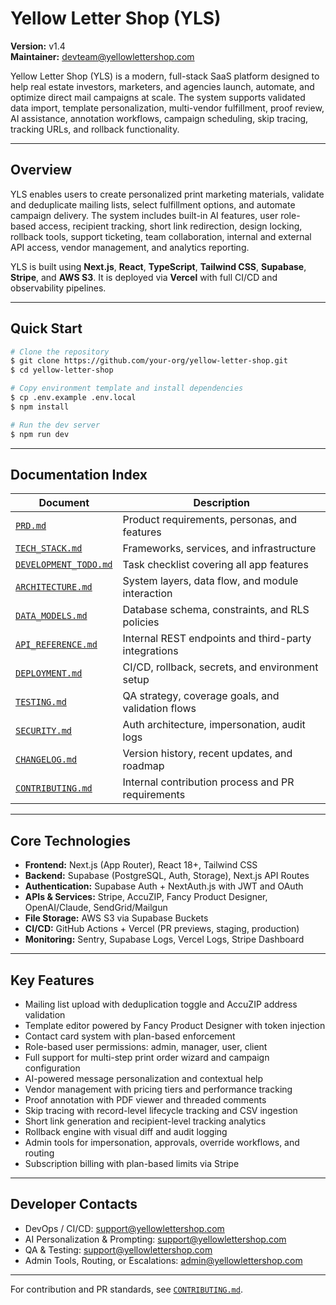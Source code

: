 # Yellow Letter Shop (YLS)

**Version:** v1.4  
**Maintainer:** devteam@yellowlettershop.com

Yellow Letter Shop (YLS) is a modern, full-stack SaaS platform designed to help real estate investors, marketers, and agencies launch, automate, and optimize direct mail campaigns at scale. The system supports validated data import, template personalization, multi-vendor fulfillment, proof review, AI assistance, annotation workflows, campaign scheduling, skip tracing, tracking URLs, and rollback functionality.

---

## Overview

YLS enables users to create personalized print marketing materials, validate and deduplicate mailing lists, select fulfillment options, and automate campaign delivery. The system includes built-in AI features, user role-based access, recipient tracking, short link redirection, design locking, rollback tools, support ticketing, team collaboration, internal and external API access, vendor management, and analytics reporting.

YLS is built using **Next.js**, **React**, **TypeScript**, **Tailwind CSS**, **Supabase**, **Stripe**, and **AWS S3**. It is deployed via **Vercel** with full CI/CD and observability pipelines.

---

## Quick Start

```bash
# Clone the repository
$ git clone https://github.com/your-org/yellow-letter-shop.git
$ cd yellow-letter-shop

# Copy environment template and install dependencies
$ cp .env.example .env.local
$ npm install

# Run the dev server
$ npm run dev
```

---

## Documentation Index

| Document                        | Description                                             |
|--------------------------------|---------------------------------------------------------|
| [`PRD.md`](./PRD.md)                       | Product requirements, personas, and features          |
| [`TECH_STACK.md`](./TECH_STACK.md)         | Frameworks, services, and infrastructure              |
| [`DEVELOPMENT_TODO.md`](./DEVELOPMENT_TODO.md) | Task checklist covering all app features           |
| [`ARCHITECTURE.md`](./ARCHITECTURE.md)     | System layers, data flow, and module interaction      |
| [`DATA_MODELS.md`](./DATA_MODELS.md)       | Database schema, constraints, and RLS policies        |
| [`API_REFERENCE.md`](./API_REFERENCE.md)   | Internal REST endpoints and third-party integrations  |
| [`DEPLOYMENT.md`](./DEPLOYMENT.md)         | CI/CD, rollback, secrets, and environment setup       |
| [`TESTING.md`](./TESTING.md)               | QA strategy, coverage goals, and validation flows     |
| [`SECURITY.md`](./SECURITY.md)             | Auth architecture, impersonation, audit logs          |
| [`CHANGELOG.md`](./CHANGELOG.md)           | Version history, recent updates, and roadmap          |
| [`CONTRIBUTING.md`](./CONTRIBUTING.md)     | Internal contribution process and PR requirements     |

---

## Core Technologies

- **Frontend:** Next.js (App Router), React 18+, Tailwind CSS
- **Backend:** Supabase (PostgreSQL, Auth, Storage), Next.js API Routes
- **Authentication:** Supabase Auth + NextAuth.js with JWT and OAuth
- **APIs & Services:** Stripe, AccuZIP, Fancy Product Designer, OpenAI/Claude, SendGrid/Mailgun
- **File Storage:** AWS S3 via Supabase Buckets
- **CI/CD:** GitHub Actions + Vercel (PR previews, staging, production)
- **Monitoring:** Sentry, Supabase Logs, Vercel Logs, Stripe Dashboard

---

## Key Features

- Mailing list upload with deduplication toggle and AccuZIP address validation
- Template editor powered by Fancy Product Designer with token injection
- Contact card system with plan-based enforcement
- Role-based user permissions: admin, manager, user, client
- Full support for multi-step print order wizard and campaign configuration
- AI-powered message personalization and contextual help
- Vendor management with pricing tiers and performance tracking
- Proof annotation with PDF viewer and threaded comments
- Skip tracing with record-level lifecycle tracking and CSV ingestion
- Short link generation and recipient-level tracking analytics
- Rollback engine with visual diff and audit logging
- Admin tools for impersonation, approvals, override workflows, and routing
- Subscription billing with plan-based limits via Stripe

---

## Developer Contacts

- DevOps / CI/CD: support@yellowlettershop.com  
- AI Personalization & Prompting: support@yellowlettershop.com  
- QA & Testing: support@yellowlettershop.com  
- Admin Tools, Routing, or Escalations: admin@yellowlettershop.com

---

For contribution and PR standards, see [`CONTRIBUTING.md`](./CONTRIBUTING.md).

